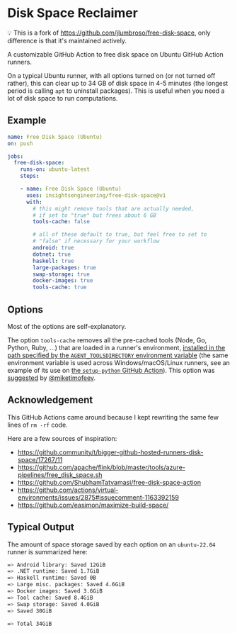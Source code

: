 # Disk Space Reclaimer

💡 This is a fork of <https://github.com/jlumbroso/free-disk-space>, only difference is that it's maintained actively.

A customizable GitHub Action to free disk space on Ubuntu GitHub Action runners.

On a typical Ubuntu runner, with all options turned on (or not turned off rather), this can clear up to 34 GB of disk space in 4-5 minutes (the longest period is calling `apt` to uninstall packages). This is useful when you need a lot of disk space to run computations.

## Example

```yaml
name: Free Disk Space (Ubuntu)
on: push

jobs:
  free-disk-space:
    runs-on: ubuntu-latest
    steps:

    - name: Free Disk Space (Ubuntu)
      uses: insightsengineering/free-disk-space@v1
      with:
        # this might remove tools that are actually needed,
        # if set to "true" but frees about 6 GB
        tools-cache: false

        # all of these default to true, but feel free to set to
        # "false" if necessary for your workflow
        android: true
        dotnet: true
        haskell: true
        large-packages: true
        swap-storage: true
        docker-images: true
        tools-cache: true
```

## Options

Most of the options are self-explanatory.

The option `tools-cache` removes all the pre-cached tools (Node, Go, Python, Ruby, ...) that are loaded in a runner's environment, [installed in the path specified by the `AGENT_TOOLSDIRECTORY` environment variable](https://github.com/actions/virtual-environments/blob/5a2cb18a48bce5da183486b95f5494e4fd0c0640/images/linux/scripts/installers/configure-environment.sh#L25-L29) (the same environment variable is used across Windows/macOS/Linux runners, see an example of its use on [the `setup-python` GitHub Action](https://github.com/actions/setup-python)). This option was [suggested](https://github.com/actions/virtual-environments/issues/2875#issuecomment-1163392159) by [@miketimofeev](https://github.com/miketimofeev).

## Acknowledgement

This GitHub Actions came around because I kept rewriting the same few lines of `rm -rf` code.

Here are a few sources of inspiration:
- <https://github.community/t/bigger-github-hosted-runners-disk-space/17267/11>
- <https://github.com/apache/flink/blob/master/tools/azure-pipelines/free_disk_space.sh>
- <https://github.com/ShubhamTatvamasi/free-disk-space-action>
- <https://github.com/actions/virtual-environments/issues/2875#issuecomment-1163392159>
- <https://github.com/easimon/maximize-build-space/>

## Typical Output

The amount of space storage saved by each option on an `ubuntu-22.04` runner is summarized here:

```bash
=> Android library: Saved 12GiB
=> .NET runtime: Saved 1.7GiB
=> Haskell runtime: Saved 0B
=> Large misc. packages: Saved 4.6GiB
=> Docker images: Saved 3.6GiB
=> Tool cache: Saved 8.4GiB
=> Swap storage: Saved 4.0GiB
=> Saved 30GiB

=> Total 34GiB
```
